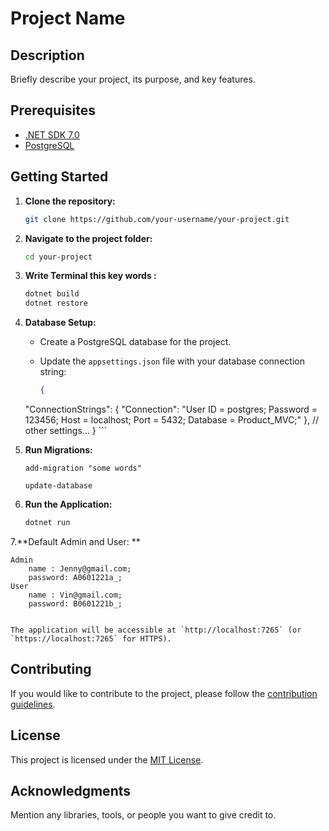 # Project Name

## Description

Briefly describe your project, its purpose, and key features.

## Prerequisites


- [.NET SDK 7.0](https://dotnet.microsoft.com/download)
- [PostgreSQL](https://www.postgresql.org/download/)


## Getting Started

1. **Clone the repository:**

    ```bash
    git clone https://github.com/your-username/your-project.git
    ```

2. **Navigate to the project folder:**

    ```bash
    cd your-project
    ```
3. **Write Terminal this key words :**
    ```bash
    dotnet build
    dotnet restore
    ```  
4. **Database Setup:**

    - Create a PostgreSQL database for the project.

    - Update the `appsettings.json` file with your database connection string:

        ```json
        {
    "ConnectionStrings": {
        "Connection": "User ID = postgres; Password = 123456; Host = localhost; Port = 5432; Database = Product_MVC;"
    },
          // other settings...
        }
        ```

5. **Run Migrations:**

    ```Package manager console
    add-migration "some words"

    update-database
    ```

6. **Run the Application:**

    ```bash
    dotnet run
    ```
    
7.**Default Admin and User: **

    Admin 
        name : Jenny@gmail.com; 
        password: A0601221a_;
    User 
        name : Vin@gmail.com;
        password: B0601221b_;

    
    The application will be accessible at `http://localhost:7265` (or `https://localhost:7265` for HTTPS).

## Contributing

If you would like to contribute to the project, please follow the [contribution guidelines](CONTRIBUTING.md).

## License

This project is licensed under the [MIT License](LICENSE).

## Acknowledgments

Mention any libraries, tools, or people you want to give credit to.

